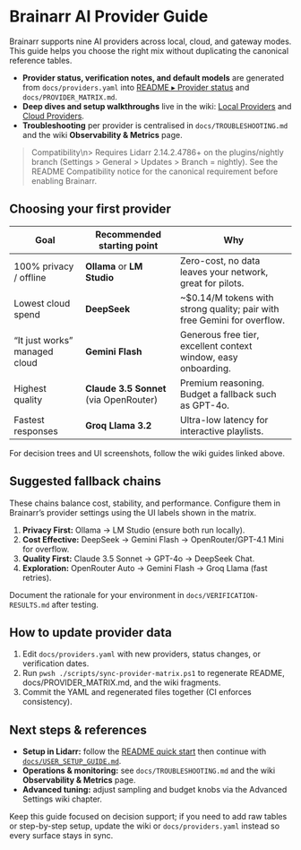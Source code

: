 # Brainarr AI Provider Guide

Brainarr supports nine AI providers across local, cloud, and gateway modes. This guide helps you choose the right mix without duplicating the canonical reference tables.

- **Provider status, verification notes, and default models** are generated from `docs/providers.yaml` into [README ▸ Provider status](../README.md#provider-status) and `docs/PROVIDER_MATRIX.md`.
- **Deep dives and setup walkthroughs** live in the wiki: [Local Providers](https://github.com/RicherTunes/Brainarr/wiki/Local-Providers) and [Cloud Providers](https://github.com/RicherTunes/Brainarr/wiki/Cloud-Providers).
- **Troubleshooting** per provider is centralised in `docs/TROUBLESHOOTING.md` and the wiki **Observability & Metrics** page.

> Compatibility\n> Requires Lidarr 2.14.2.4786+ on the plugins/nightly branch (Settings > General > Updates > Branch = nightly). See the README Compatibility notice for the canonical requirement before enabling Brainarr.

## Choosing your first provider

| Goal | Recommended starting point | Why |
|------|---------------------------|-----|
| 100% privacy / offline | **Ollama** or **LM Studio** | Zero-cost, no data leaves your network, great for pilots.
| Lowest cloud spend | **DeepSeek** | ~$0.14/M tokens with strong quality; pair with free Gemini for overflow.
| “It just works” managed cloud | **Gemini Flash** | Generous free tier, excellent context window, easy onboarding.
| Highest quality | **Claude 3.5 Sonnet** (via OpenRouter) | Premium reasoning. Budget a fallback such as GPT-4o.
| Fastest responses | **Groq Llama 3.2** | Ultra-low latency for interactive playlists.

For decision trees and UI screenshots, follow the wiki guides linked above.

## Suggested fallback chains

These chains balance cost, stability, and performance. Configure them in Brainarr’s provider settings using the UI labels shown in the matrix.

1. **Privacy First:** Ollama → LM Studio (ensure both run locally).
2. **Cost Effective:** DeepSeek → Gemini Flash → OpenRouter/GPT-4.1 Mini for overflow.
3. **Quality First:** Claude 3.5 Sonnet → GPT-4o → DeepSeek Chat.
4. **Exploration:** OpenRouter Auto → Gemini Flash → Groq Llama (fast retries).

Document the rationale for your environment in `docs/VERIFICATION-RESULTS.md` after testing.

## How to update provider data

1. Edit `docs/providers.yaml` with new providers, status changes, or verification dates.
2. Run `pwsh ./scripts/sync-provider-matrix.ps1` to regenerate README, docs/PROVIDER_MATRIX.md, and the wiki fragments.
3. Commit the YAML and regenerated files together (CI enforces consistency).

## Next steps & references

- **Setup in Lidarr:** follow the [README quick start](../README.md#quick-start) then continue with [`docs/USER_SETUP_GUIDE.md`](USER_SETUP_GUIDE.md).
- **Operations & monitoring:** see `docs/TROUBLESHOOTING.md` and the wiki **Observability & Metrics** page.
- **Advanced tuning:** adjust sampling and budget knobs via the Advanced Settings wiki chapter.

Keep this guide focused on decision support; if you need to add raw tables or step-by-step setup, update the wiki or `docs/providers.yaml` instead so every surface stays in sync.
